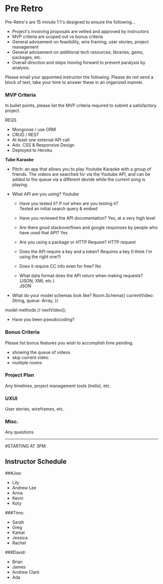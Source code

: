 # Pre Retro

Pre-Retro's are 15 minute 1:1's designed to ensure the following...

- Project's involving proposals are vetted and approved by instructors
- MVP criteria are scoped out vs bonus criteria
- General advisement on feasibility, wire framing, user stories, project management
- General advisement on additional tech resources; libraries, gems, packages, etc.
- Overall direction and steps moving forward to prevent paralysis by analysis.


Please email your appointed instructor the following. Please do not send a block of text, take your time to answer these in an organized manner.


### MVP Criteria
In bullet points, please list the MVP criteria required to submit a satisfactory project.

REQS
- Mongoose / use ORM
- CRUD / REST
- At least one external API call
- Adv. CSS & Responsive Design
- Deployed to Heroku

**Tube Karaoke**
- Pitch: an app that allows you to play Youtube Karaoke with a group of friends. The videos are searched for via the Youtube API, and can be added to the queue via a different devide while the current song is playing.

-  What API are you using?
Youtube

	- Have you tested it? If not when are you testing it?  
Tested an initial search query & embed

	-  Have you reviewed the API documentation?
Yes, at a very high level

	- Are there good stackoverflows and google responses by people who have used that API?
Yes

	- Are you using a package or HTTP Request? 
HTTP request

	- Does the API require a key and a token?
Requires a key (I think I'm using the right one?)

	- Does it require CC info even for free?
No

	- What data format does the API return when making requests? (JSON, XML etc.)  
JSON
	
-  What do your model schemas look like?
Room.Schema({
  currentVideo: String,
  queue: Array,
})

model methods // 
nextVideo();

-  Have you been pseudocoding?

### Bonus Criteria
Please list bonus features you wish to accomplish time pending.
- showing the queue of videos
- skip current video
- multiple rooms

### Project Plan
Any timelines, project management tools (trello), etc.

### UXUI
User stories, wireframes, etc.

### Misc.
Any questions

-----

#STARTING AT 3PM

## Instructor Schedule
###Joe:

-  Lily
-  Andrew Lee
-  Anna
-  Kevin
-  Koty

###Tims:

-  Sarah
-  Greg
-  Kamal  
-  Jessica
-  Rachel

###David:

-  Brian
-  James
-  Andrew Clark
-  Ada
